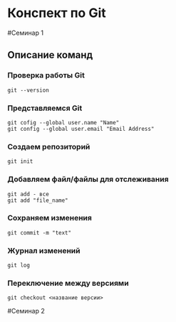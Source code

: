 # Конспект по Git

#Семинар 1

## Описание команд

### Проверка работы Git
    git --version

### Представляемся Git
    git cofig --global user.name "Name"
    git config --global user.email "Email Address"

### Создаем репозиторий
    git init

### Добавляем файл/файлы для отслеживания
    git add - все
    git add "file_name"

### Сохраняем изменения
    git commit -m "text"

### Журнал изменений
    git log

### Переключение между версиями
    git checkout <название версии>

#Семинар 2